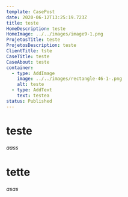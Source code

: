 ```yaml
---
template: CasePost
date: 2020-06-12T13:25:19.723Z
title: teste
HomeDescription: teste
HomeImage: ../../images/image9-1.png
ProjetosTitle: teste
ProjetosDescription: teste
ClientTitle: tste
CaseTitle: teste
CaseAbout: teste
container:
  - type: AddImage
    image: ../../images/rectangle-46-1-.png
    alt: teste
  - type: AddText
    text: testea
status: Published
---
```

# teste

###### aass

# tette

###### asas